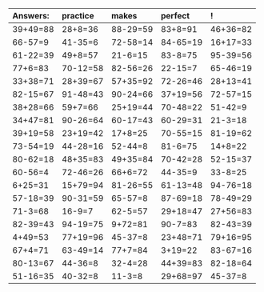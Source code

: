 | Answers: | practice | makes | perfect | ! |
| :--- | :--- | :--- | :--- | :--- |
| 39+49=88 | 28+8=36 | 88-29=59 | 83+8=91 | 46+36=82 | 
| 66-57=9 | 41-35=6 | 72-58=14 | 84-65=19 | 16+17=33 | 
| 61-22=39 | 49+8=57 | 21-6=15 | 83-8=75 | 95-39=56 | 
| 77+6=83 | 70-12=58 | 82-56=26 | 22-15=7 | 65-46=19 | 
| 33+38=71 | 28+39=67 | 57+35=92 | 72-26=46 | 28+13=41 | 
| 82-15=67 | 91-48=43 | 90-24=66 | 37+19=56 | 72-57=15 | 
| 38+28=66 | 59+7=66 | 25+19=44 | 70-48=22 | 51-42=9 | 
| 34+47=81 | 90-26=64 | 60-17=43 | 60-29=31 | 21-3=18 | 
| 39+19=58 | 23+19=42 | 17+8=25 | 70-55=15 | 81-19=62 | 
| 73-54=19 | 44-28=16 | 52-44=8 | 81-6=75 | 14+8=22 | 
| 80-62=18 | 48+35=83 | 49+35=84 | 70-42=28 | 52-15=37 | 
| 60-56=4 | 72-46=26 | 66+6=72 | 44-35=9 | 33-8=25 | 
| 6+25=31 | 15+79=94 | 81-26=55 | 61-13=48 | 94-76=18 | 
| 57-18=39 | 90-31=59 | 65-57=8 | 87-69=18 | 78-49=29 | 
| 71-3=68 | 16-9=7 | 62-5=57 | 29+18=47 | 27+56=83 | 
| 82-39=43 | 94-19=75 | 9+72=81 | 90-7=83 | 82-43=39 | 
| 4+49=53 | 77+19=96 | 45-37=8 | 23+48=71 | 79+16=95 | 
| 67+4=71 | 63-49=14 | 77+7=84 | 3+19=22 | 83-67=16 | 
| 80-13=67 | 44-36=8 | 32-4=28 | 44+39=83 | 82-18=64 | 
| 51-16=35 | 40-32=8 | 11-3=8 | 29+68=97 | 45-37=8 | 
